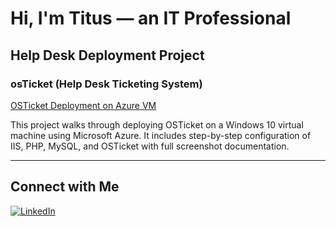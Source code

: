 # Hi, I'm Titus — an IT Professional

## Help Desk Deployment Project

### osTicket (Help Desk Ticketing System)

[OSTicket Deployment on Azure VM](https://github.com/titusbanks/osticket-azure-deployment)

This project walks through deploying OSTicket on a Windows 10 virtual machine using Microsoft Azure. It includes step-by-step configuration of IIS, PHP, MySQL, and OSTicket with full screenshot documentation.

---

## Connect with Me

[![LinkedIn](https://img.shields.io/badge/LinkedIn-Connect-blue?style=flat&logo=linkedin)](https://www.linkedin.com/in/YOUR-LINKEDIN)
